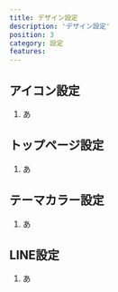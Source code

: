 ```yaml
---
title: デザイン設定
description: 'デザイン設定'
position: 3
category: 設定
features:
---
```


## アイコン設定

1. あ

## トップページ設定

1. あ

## テーマカラー設定

1. あ

## LINE設定

1. あ
